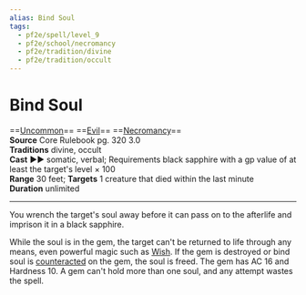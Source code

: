```yaml
---
alias: Bind Soul
tags:
  - pf2e/spell/level_9
  - pf2e/school/necromancy
  - pf2e/tradition/divine
  - pf2e/tradition/occult
---
```


# Bind Soul

==[Uncommon](../../../Traits/Uncommon.md)== ==[Evil](../../../Traits/Evil.md)== ==[Necromancy](../../../Traits/Necromancy.md)==  
__Source__ Core Rulebook pg. 320 3.0  
**Traditions** divine, occult  
**Cast** ►► somatic, verbal; Requirements black sapphire with a gp value of at least the target's level × 100  
**Range** 30 feet; **Targets** 1 creature that died within the last minute  
**Duration** unlimited

---

You wrench the target's soul away before it can pass on to the afterlife and imprison it in a black sapphire.

While the soul is in the gem, the target can't be returned to life through any means, even powerful magic such as [Wish](../Level%2010/Wish.md). If the gem is destroyed or bind soul is [counteracted](../../../Rules/Counteracting.md) on the gem, the soul is freed. The gem has AC 16 and Hardness 10. A gem can't hold more than one soul, and any attempt wastes the spell.
